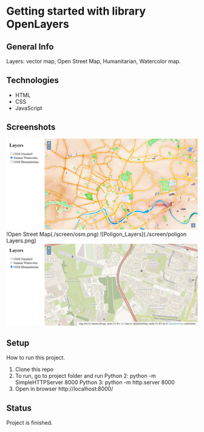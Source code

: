 # Getting started with library OpenLayers

## General Info

Layers: vector map, Open Street Map,  Humanitarian, Watercolor map.

## Technologies
* HTML 
* CSS 
* JavaScript

## Screenshots
![Watercolor](./screen/water.png)
!Open Street Map(./screen/osm.png)
![Poligon_Layers](./screen/poligon Layers.png)
![Humanitarian_Map](./screen/humanitarian.png)

## Setup
How to run this project.
1. Clone this repo
2. To run, go to project folder and run Python 2: python -m SimpleHTTPServer 8000
Python 3: python -m http.server 8000
3. Open in browser http://localhost:8000/

## Status
Project is finished.


